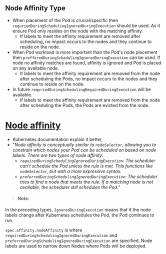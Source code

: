 ## Node Affinity Type
- When placement of the Pod is crucial/specific then `requriedDuringSchedulingIgnoredDuringExecution` should be used. As it ensure Pod only resides on the node with the matching affinity.
	- If labels to meet the affinity requirement are removed after scheduling, no impact occurs to the nodes and they continue to reside on the node.
- When Pod workload is more important than the Pod's node placement then `prefferedDuringSchedulingIgnoredDuringExecution` can be used. If node no affinity matches are found, affinity is ignored and Pod is placed on any available node.
	- If labels to meet the affinity requirement are removed from the node after scheduling the Pods, no impact occurs to the nodes and they continue to reside on the node.
-  In future `requriedDuringSchedulingRequiredDuringExecution` will be available.
	- If labels to meet the affinity requirement are removed from the node after scheduling the Pods, the Pods are evicted from the node.

# [Node affinity](https://kubernetes.io/docs/concepts/scheduling-eviction/assign-pod-node/#node-affinity)
- Kubernetes documentation explain it better,
- "*Node affinity is conceptually similar to `nodeSelector`, allowing you to constrain which nodes your Pod can be scheduled on based on node labels. There are two types of node affinity:*
	- *`requiredDuringSchedulingIgnoredDuringExecution`: The scheduler can't schedule the Pod unless the rule is met. This functions like `nodeSelector`, but with a more expressive syntax.*
	- *`preferredDuringSchedulingIgnoredDuringExecution`: The scheduler tries to find a node that meets the rule. If a matching node is not available, the scheduler still schedules the Pod.*"
>#### Note:
In the preceding types, `IgnoredDuringExecution` means that if the node labels change after Kubernetes schedules the Pod, the Pod continues to run.

`spec.affinity.nodeAffinity` is where `requiredDuringSchedulingIgnoredDuringExecution` and `preferredDuringSchedulingIgnoredDuringExecution` are specified. Node labels are used to narrow down Nodes where Pods will be deployed.
